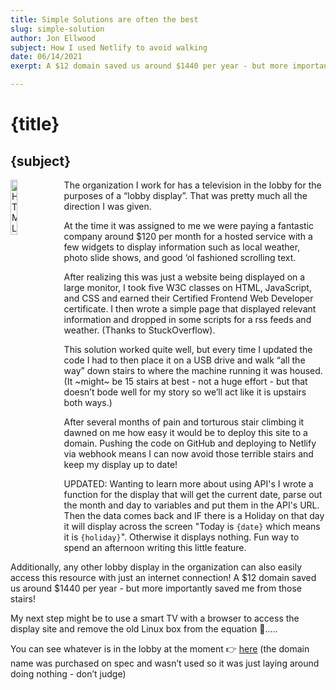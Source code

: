 ```yaml
---
title: Simple Solutions are often the best
slug: simple-solution
author: Jon Ellwood
subject: How I used Netlify to avoid walking
date: 06/14/2021
exerpt: A $12 domain saved us around $1440 per year - but more importantly saved me from using stairs!

---
```


# {title}

## {subject}

<img src="https://res.cloudinary.com/drwfft7zs/image/upload/v1628773478/jonellwood%20dot%20dev/FEWD_yzodhk.png" alt="HTML Logo" width="15%" style="float: left; margin-right: 10px;">

The organization I work for has a television in the lobby for the purposes of a “lobby display”. That was pretty much all the direction I was given.

At the time it was assigned to me we were paying a fantastic company around $120 per month for a hosted service with a few widgets to display information such as local weather, photo slide shows, and good ‘ol fashioned scrolling text.

After realizing this was just a website being displayed on a large monitor, I took five W3C classes on HTML, JavaScript, and CSS and earned their Certified Frontend Web Developer certificate. I then wrote a simple page that displayed relevant information and dropped in some scripts for a rss feeds and weather. (Thanks to StuckOverflow).

This solution worked quite well, but every time I updated the code I had to then place it on a USB drive and walk “all the way” down stairs to where the machine running it was housed. (It ~might~ be 15 stairs at best - not a huge effort - but that doesn’t bode well for my story so we’ll act like it is upstairs both ways.)

After several months of pain and torturous stair climbing it dawned on me how easy it would be to deploy this site to a domain. Pushing the code on GitHub and deploying to Netlify via webhook means I can now avoid those terrible stairs and keep my display up to date!

UPDATED: Wanting to learn more about using API's I wrote a function for the display that will get the current date, parse out the month and day to variables and put them in the API's URL. Then the data comes back and IF there is a Holiday on that day it will display across the screen "Today is `{date}` which means it is `{holiday}`". Otherwise it displays nothing. Fun way to spend an afternoon writing this little feature.

Additionally, any other lobby display in the organization can also easily access this resource with just an internet connection! A $12 domain saved us around $1440 per year - but more importantly saved me from those stairs!

My next step might be to use a smart TV with a browser to access the display site and remove the old Linux box from the equation 🤔…..

You can see whatever is in the lobby at the moment 👉 <a href="https://altardsugarskull.com">here</a> (the domain name was purchased on spec and wasn’t used so it was just laying around doing nothing - don’t judge)
